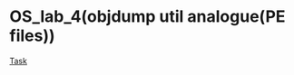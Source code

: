 # OS_lab_4(objdump util analogue(PE files))
[Task](https://github.com/fedos3d/OS_lab_4/blob/main/Lab4%20%D0%9F%D1%80%D0%BE%D0%B4%D0%B2%D0%B8%D0%BD%D1%83%D1%82%D0%B0%D1%8F.pdf)

